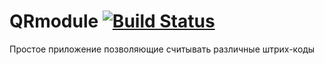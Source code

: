 # QRmodule  [![Build Status](https://travis-ci.org/FireCat1987/QRmoduleApp.svg?branch=master)](https://travis-ci.org/FireCat1987/QRmoduleApp)
Простое приложение позволяющие считывать различные штрих-коды
